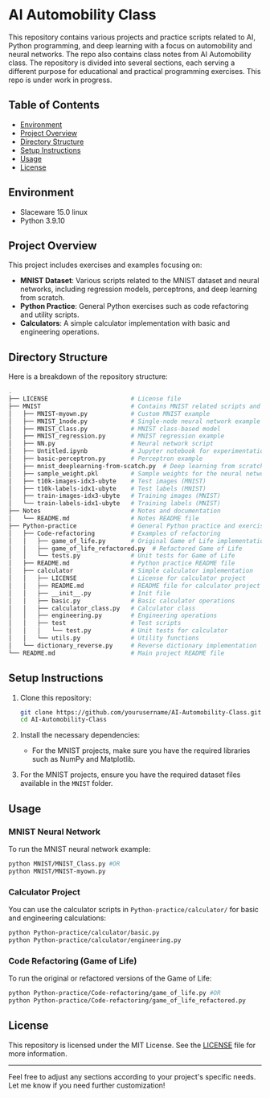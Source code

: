 # AI Automobility Class

This repository contains various projects and practice scripts related to AI, Python programming, and deep learning with a focus on automobility and neural networks. The repo also contains class notes from AI Automobility class. The repository is divided into several sections, each serving a different purpose for educational and practical programming exercises. This repo is under work in progress.

## Table of Contents

- [Environment](https://github.com/NuttyJamie/AI-Automobility-Class#environment)
- [Project Overview](https://github.com/NuttyJamie/AI-Automobility-Class#project-overview)
- [Directory Structure](https://github.com/NuttyJamie/AI-Automobility-Class#directory-structure)
- [Setup Instructions](https://github.com/NuttyJamie/AI-Automobility-Class#setup-instructions)
- [Usage](https://github.com/NuttyJamie/AI-Automobility-Class#usage)
- [License](https://github.com/NuttyJamie/AI-Automobility-Class#license)

## Environment
- Slaceware 15.0 linux
- Python 3.9.10

## Project Overview

This project includes exercises and examples focusing on:

- **MNIST Dataset**: Various scripts related to the MNIST dataset and neural networks, including regression models, perceptrons, and deep learning from scratch.
- **Python Practice**: General Python exercises such as code refactoring and utility scripts.
- **Calculators**: A simple calculator implementation with basic and engineering operations.

## Directory Structure

Here is a breakdown of the repository structure:

```bash
.
├── LICENSE                       # License file
├── MNIST                         # Contains MNIST related scripts and data files
│   ├── MNIST-myown.py            # Custom MNIST example
│   ├── MNIST_1node.py            # Single-node neural network example
│   ├── MNIST_Class.py            # MNIST class-based model
│   ├── MNIST_regression.py       # MNIST regression example
│   ├── NN.py                     # Neural network script
│   ├── Untitled.ipynb            # Jupyter notebook for experimentation
│   ├── basic-perceptron.py       # Perceptron example
│   ├── mnist_deeplearning-from-scatch.py  # Deep learning from scratch
│   ├── sample_weight.pkl         # Sample weights for the neural network
│   ├── t10k-images-idx3-ubyte    # Test images (MNIST)
│   ├── t10k-labels-idx1-ubyte    # Test labels (MNIST)
│   ├── train-images-idx3-ubyte   # Training images (MNIST)
│   └── train-labels-idx1-ubyte   # Training labels (MNIST)
├── Notes                         # Notes and documentation
│   └── README.md                 # Notes README file
├── Python-practice               # General Python practice and exercises
│   ├── Code-refactoring          # Examples of refactoring
│   │   ├── game_of_life.py       # Original Game of Life implementation
│   │   ├── game_of_life_refactored.py  # Refactored Game of Life
│   │   └── tests.py              # Unit tests for Game of Life
│   ├── README.md                 # Python practice README file
│   ├── calculator                # Simple calculator implementation
│   │   ├── LICENSE               # License for calculator project
│   │   ├── README.md             # README file for calculator project
│   │   ├── __init__.py           # Init file
│   │   ├── basic.py              # Basic calculator operations
│   │   ├── calculator_class.py   # Calculator class
│   │   ├── engineering.py        # Engineering operations
│   │   ├── test                  # Test scripts
│   │   │   └── test.py           # Unit tests for calculator
│   │   └── utils.py              # Utility functions
│   └── dictionary_reverse.py     # Reverse dictionary implementation
└── README.md                     # Main project README file
```

## Setup Instructions

1. Clone this repository:

   ```bash
   git clone https://github.com/yourusername/AI-Automobility-Class.git
   cd AI-Automobility-Class
   ```

2. Install the necessary dependencies:

   - For the MNIST projects, make sure you have the required libraries such as NumPy and Matplotlib.

3. For the MNIST projects, ensure you have the required dataset files available in the `MNIST` folder.

## Usage

### MNIST Neural Network

To run the MNIST neural network example:

```bash
python MNIST/MNIST_Class.py #OR
python MNIST/MNIST-myown.py
```

### Calculator Project

You can use the calculator scripts in `Python-practice/calculator/` for basic and engineering calculations:

```bash
python Python-practice/calculator/basic.py
python Python-practice/calculator/engineering.py
```

### Code Refactoring (Game of Life)

To run the original or refactored versions of the Game of Life:

```bash
python Python-practice/Code-refactoring/game_of_life.py #OR
python Python-practice/Code-refactoring/game_of_life_refactored.py
```

## License

This repository is licensed under the MIT License. See the [LICENSE](./LICENSE) file for more information.

---

Feel free to adjust any sections according to your project's specific needs. Let me know if you need further customization!
